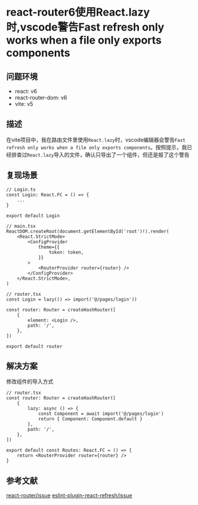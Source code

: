 # react-router6使用React.lazy时,vscode警告Fast refresh only works when a file only exports components

## 问题环境

* react: v6
* react-router-dom: v6
* vite: v5

## 描述

在vite项目中，我在路由文件里使用`React.lazy`时，vscode编辑器会警告`Fast refresh only works when a file only exports components`。按照提示，我已经排查过`React.lazy`导入的文件，确认只导出了一个组件，但还是报了这个警告

## 复现场景

```tsx
// Login.ts
const Login: React.FC = () => {
    ...
}

export default Login
```

```tsx
// main.tsx
ReactDOM.createRoot(document.getElementById('root')!).render(
    <React.StrictMode>
        <ConfigProvider
            theme={{
                token: token,
            }}
        >
            <RouterProvider router={router} />
        </ConfigProvider>
    </React.StrictMode>,
)

```

```tsx
// router.tsx
const Login = lazy(() => import('@/pages/login'))

const router: Router = createHashRouter([
    {
        element: <Login />,
        path: '/',
    },
])

export default router
```

## 解决方案

修改组件的导入方式

```tsx
// router.tsx
const router: Router = createHashRouter([
    {
        lazy: async () => {
            const Component = await import('@/pages/login')
            return { Component: Component.default }
        },
        path: '/',
    },
])

export default const Routes: React.FC = () => {
    return <RouterProvider router={router} />
}
```

## 参考文献

[react-router/issue](https://github.com/remix-run/react-router/discussions/10856)
[eslint-plugin-react-refresh/issue](https://github.com/ArnaudBarre/eslint-plugin-react-refresh/issues/25)
